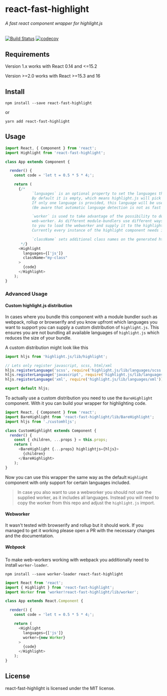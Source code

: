 # react-fast-highlight
###### A fast react component wrapper for highlight.js

[![Build Status](https://travis-ci.org/researchgate/react-fast-highlight.svg?branch=master)](https://travis-ci.org/researchgate/react-fast-highlight)
[![codecov](https://codecov.io/gh/researchgate/react-fast-highlight/branch/master/graph/badge.svg)](https://codecov.io/gh/researchgate/react-fast-highlight)

## Requirements
  
  Version 1.x works with React 0.14 and <=15.2
  
  Version >=2.0 works with React >=15.3 and 16
  
## Install

`npm install --save react-fast-highlight`

or

`yarn add react-fast-highlight`

## Usage

```js
import React, { Component } from 'react';
import Highlight from 'react-fast-highlight';

class App extends Component {

  render() {
    const code = 'let t = 0.5 * 5 * 4;';

    return (
      {/*
            `languages` is an optional property to set the languages that highlight.js should pick from.
            By default it is empty, which means highlight.js will pick from all available languages.
            If only one language is provided, this language will be used without doing checks beforehand.
            (Be aware that automatic language detection is not as fast as when specifing a language.)

            `worker` is used to take advantage of the possibility to do the highlighting work in a
            web-worker. As different module-bundlers use different ways to load web-workers, it is up
            to you to load the webworker and supply it to the highlight component. (see example)
            Currently every instance of the highlight component needs its own web-worker.

            `className` sets additional class names on the generated html markup.
       */}
      <Highlight
        languages={['js']}
        className="my-class"
      >
        {code}
      </Highlight>
    );
}
```

### Advanced Usage

#### Custom highlight.js distribution

In cases where you bundle this component with a module bundler such as webpack, rollup or browserify and you know upfront 
which languages you want to support you can supply a custom distribution of `highlight.js`. This ensures 
you are not bundling all available languages of `highlight.js` which reduces the size of your bundle.

A custom distribution might look like this

```js
import hljs from 'highlight.js/lib/highlight';

// Lets only register javascript, scss, html/xml
hljs.registerLanguage('scss', require('highlight.js/lib/languages/scss'));
hljs.registerLanguage('javascript', require('highlight.js/lib/languages/javascript'));
hljs.registerLanguage('xml', require('highlight.js/lib/languages/xml'));

export default hljs;
```

To actually use a custom distribution you need to use the `BareHighlight` component. With it
you can build your wrapper for highlighting code.

```js
import React, { Component } from 'react';
import BareHighlight from 'react-fast-highlight/lib/BareHighlight';
import hljs from './customhljs';

class CustomHighlight extends Component {
  render() {
    const { children, ...props } = this.props;
    return (
      <BareHighlight {...props} highlightjs={hljs}>
        {children}
      </BareHighlight>
    );
}
```

Now you can use this wrapper the same way as the default `Highlight` component with only support for
certain languages included.

> In case you also want to use a webworker you should not use the supplied worker, as it includes all
> languages. Instead you will need to copy the worker from this repo and adjust the `highlight.js` import.

#### Webworker

It wasn't tested with browserify and rollup but it should work.
If you managed to get it working please open a PR with the necessary
changes and the documentation.

##### Webpack

To make web-workers working with webpack you additionally need to install `worker-loader`.

`npm install --save worker-loader react-fast-highlight`

```js
import React from 'react';
import { Highlight } from 'react-fast-highlight';
import Worker from 'worker!react-fast-highlight/lib/worker';

class App extends React.Component {

  render() {
    const code = 'let t = 0.5 * 5 * 4;';

    return (
      <Highlight
        languages={['js']}
        worker={new Worker}
      >
        {code}
      </Highlight>
    );
}
```

## License

react-fast-highlight is licensed under the MIT license.
